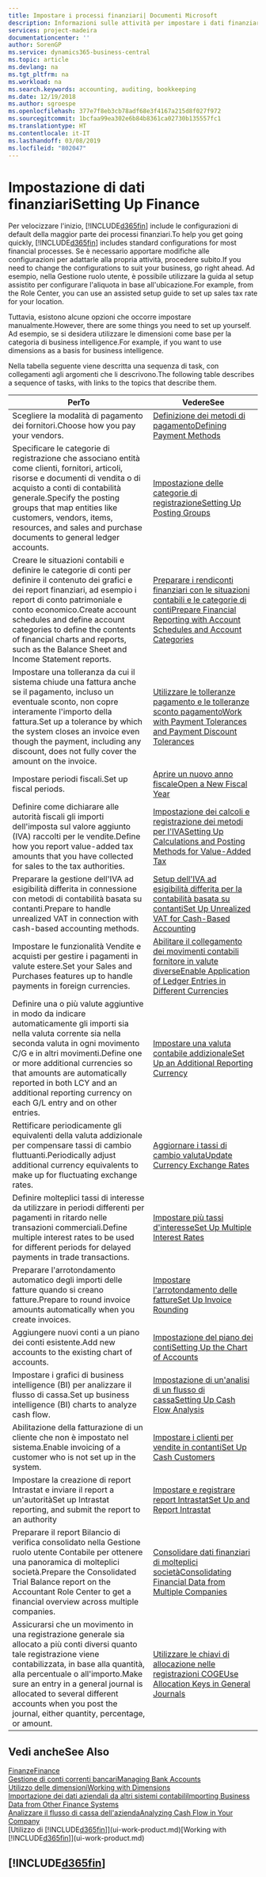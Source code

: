 ```yaml
---
title: Impostare i processi finanziari| Documenti Microsoft
description: Informazioni sulle attività per impostare i dati finanziari nella propria attività per adattarli alle esigenze di contabilità, controllo e gestione dei libri contabili.
services: project-madeira
documentationcenter: ''
author: SorenGP
ms.service: dynamics365-business-central
ms.topic: article
ms.devlang: na
ms.tgt_pltfrm: na
ms.workload: na
ms.search.keywords: accounting, auditing, bookkeeping
ms.date: 12/19/2018
ms.author: sgroespe
ms.openlocfilehash: 377e7f8eb3cb78adf68e3f4167a215d8f027f972
ms.sourcegitcommit: 1bcfaa99ea302e6b84b8361ca02730b135557fc1
ms.translationtype: HT
ms.contentlocale: it-IT
ms.lasthandoff: 03/08/2019
ms.locfileid: "802047"
---
```

# <a name="setting-up-finance"></a><span data-ttu-id="38f1f-103">Impostazione di dati finanziari</span><span class="sxs-lookup"><span data-stu-id="38f1f-103">Setting Up Finance</span></span>
<span data-ttu-id="38f1f-104">Per velocizzare l'inizio, [!INCLUDE[d365fin](includes/d365fin_md.md)] include le configurazioni di default della maggior parte dei processi finanziari.</span><span class="sxs-lookup"><span data-stu-id="38f1f-104">To help you get going quickly, [!INCLUDE[d365fin](includes/d365fin_md.md)] includes standard configurations for most financial processes.</span></span> <span data-ttu-id="38f1f-105">Se è necessario apportare modifiche alle configurazioni per adattarle alla propria attività, procedere subito.</span><span class="sxs-lookup"><span data-stu-id="38f1f-105">If you need to change the configurations to suit your business, go right ahead.</span></span> <span data-ttu-id="38f1f-106">Ad esempio, nella Gestione ruolo utente, è possibile utilizzare la guida al setup assistito per configurare l'aliquota in base all'ubicazione.</span><span class="sxs-lookup"><span data-stu-id="38f1f-106">For example, from the Role Center, you can use an assisted setup guide to set up sales tax rate for your location.</span></span>  

<span data-ttu-id="38f1f-107">Tuttavia, esistono alcune opzioni che occorre impostare manualmente.</span><span class="sxs-lookup"><span data-stu-id="38f1f-107">However, there are some things you need to set up yourself.</span></span> <span data-ttu-id="38f1f-108">Ad esempio, se si desidera utilizzare le dimensioni come base per la categoria di business intelligence.</span><span class="sxs-lookup"><span data-stu-id="38f1f-108">For example, if you want to use dimensions as a basis for business intelligence.</span></span>  

<span data-ttu-id="38f1f-109">Nella tabella seguente viene descritta una sequenza di task, con collegamenti agli argomenti che li descrivono.</span><span class="sxs-lookup"><span data-stu-id="38f1f-109">The following table describes a sequence of tasks, with links to the topics that describe them.</span></span>

| <span data-ttu-id="38f1f-110">Per</span><span class="sxs-lookup"><span data-stu-id="38f1f-110">To</span></span> | <span data-ttu-id="38f1f-111">Vedere</span><span class="sxs-lookup"><span data-stu-id="38f1f-111">See</span></span> |
| --- | --- |
| <span data-ttu-id="38f1f-112">Scegliere la modalità di pagamento dei fornitori.</span><span class="sxs-lookup"><span data-stu-id="38f1f-112">Choose how you pay your vendors.</span></span> |[<span data-ttu-id="38f1f-113">Definizione dei metodi di pagamento</span><span class="sxs-lookup"><span data-stu-id="38f1f-113">Defining Payment Methods</span></span>](finance-payment-methods.md) |
| <span data-ttu-id="38f1f-114">Specificare le categorie di registrazione che associano entità come clienti, fornitori, articoli, risorse e documenti di vendita o di acquisto a conti di contabilità generale.</span><span class="sxs-lookup"><span data-stu-id="38f1f-114">Specify the posting groups that map entities like customers, vendors, items, resources, and sales and purchase documents to general ledger accounts.</span></span> |[<span data-ttu-id="38f1f-115">Impostazione delle categorie di registrazione</span><span class="sxs-lookup"><span data-stu-id="38f1f-115">Setting Up Posting Groups</span></span>](finance-posting-groups.md)|
|<span data-ttu-id="38f1f-116">Creare le situazioni contabili e definire le categorie di conti per definire il contenuto dei grafici e dei report finanziari, ad esempio i report di conto patrimoniale e conto economico.</span><span class="sxs-lookup"><span data-stu-id="38f1f-116">Create account schedules and define account categories to define the contents of financial charts and reports, such as the Balance Sheet and Income Statement reports.</span></span>|[<span data-ttu-id="38f1f-117">Preparare i rendiconti finanziari con le situazioni contabili e le categorie di conti</span><span class="sxs-lookup"><span data-stu-id="38f1f-117">Prepare Financial Reporting with Account Schedules and Account Categories</span></span>](bi-how-work-account-schedule.md)|
|<span data-ttu-id="38f1f-118">Impostare una tolleranza da cui il sistema chiude una fattura anche se il pagamento, incluso un eventuale sconto, non copre interamente l'importo della fattura.</span><span class="sxs-lookup"><span data-stu-id="38f1f-118">Set up a tolerance by which the system closes an invoice even though the payment, including any discount, does not fully cover the amount on the invoice.</span></span>|[<span data-ttu-id="38f1f-119">Utilizzare le tolleranze pagamento e le tolleranze sconto pagamento</span><span class="sxs-lookup"><span data-stu-id="38f1f-119">Work with Payment Tolerances and Payment Discount Tolerances</span></span>](finance-payment-tolerance-and-payment-discount-tolerance.md)|
| <span data-ttu-id="38f1f-120">Impostare periodi fiscali.</span><span class="sxs-lookup"><span data-stu-id="38f1f-120">Set up fiscal periods.</span></span> |[<span data-ttu-id="38f1f-121">Aprire un nuovo anno fiscale</span><span class="sxs-lookup"><span data-stu-id="38f1f-121">Open a New Fiscal Year</span></span>](finance-how-open-new-fiscal-year.md) |
| <span data-ttu-id="38f1f-122">Definire come dichiarare alle autorità fiscali gli importi dell'imposta sul valore aggiunto (IVA) raccolti per le vendite.</span><span class="sxs-lookup"><span data-stu-id="38f1f-122">Define how you report value-added tax amounts that you have collected for sales to the tax authorities.</span></span> |[<span data-ttu-id="38f1f-123">Impostazione dei calcoli e registrazione dei metodi per l'IVA</span><span class="sxs-lookup"><span data-stu-id="38f1f-123">Setting Up Calculations and Posting Methods for Value-Added Tax</span></span>](finance-setup-vat.md)|
|<span data-ttu-id="38f1f-124">Preparare la gestione dell'IVA ad esigibilità differita in connessione con metodi di contabilità basata su contanti.</span><span class="sxs-lookup"><span data-stu-id="38f1f-124">Prepare to handle unrealized VAT in connection with cash-based accounting methods.</span></span>|[<span data-ttu-id="38f1f-125">Setup dell'IVA ad esigibilità differita per la contabilità basata su contanti</span><span class="sxs-lookup"><span data-stu-id="38f1f-125">Set Up Unrealized VAT for Cash-Based Accounting</span></span>](finance-setup-unrealized-vat.md)|
| <span data-ttu-id="38f1f-126">Impostare le funzionalità Vendite e acquisti per gestire i pagamenti in valute estere.</span><span class="sxs-lookup"><span data-stu-id="38f1f-126">Set your Sales and Purchases features up to handle payments in foreign currencies.</span></span>|[<span data-ttu-id="38f1f-127">Abilitare il collegamento dei movimenti contabili fornitore in valute diverse</span><span class="sxs-lookup"><span data-stu-id="38f1f-127">Enable Application of Ledger Entries in Different Currencies</span></span>](finance-how-enable-application-ledger-entries-different-currencies.md)
|<span data-ttu-id="38f1f-128">Definire una o più valute aggiuntive in modo da indicare automaticamente gli importi sia nella valuta corrente sia nella seconda valuta in ogni movimento C/G e in altri movimenti.</span><span class="sxs-lookup"><span data-stu-id="38f1f-128">Define one or more additional currencies so that amounts are automatically reported in both LCY and an additional reporting currency on each G/L entry and on other entries.</span></span>|[<span data-ttu-id="38f1f-129">Impostare una valuta contabile addizionale</span><span class="sxs-lookup"><span data-stu-id="38f1f-129">Set Up an Additional Reporting Currency</span></span>](finance-how-setup-additional-currencies.md)|
|<span data-ttu-id="38f1f-130">Rettificare periodicamente gli equivalenti della valuta addizionale per compensare tassi di cambio fluttuanti.</span><span class="sxs-lookup"><span data-stu-id="38f1f-130">Periodically adjust additional currency equivalents to make up for fluctuating exchange rates.</span></span>|[<span data-ttu-id="38f1f-131">Aggiornare i tassi di cambio valuta</span><span class="sxs-lookup"><span data-stu-id="38f1f-131">Update Currency Exchange Rates</span></span>](finance-how-update-currencies.md)|
|<span data-ttu-id="38f1f-132">Definire molteplici tassi di interesse da utilizzare in periodi differenti per pagamenti in ritardo nelle transazioni commerciali.</span><span class="sxs-lookup"><span data-stu-id="38f1f-132">Define multiple interest rates to be used for different periods for delayed payments in trade transactions.</span></span>|[<span data-ttu-id="38f1f-133">Impostare più tassi d'interesse</span><span class="sxs-lookup"><span data-stu-id="38f1f-133">Set Up Multiple Interest Rates</span></span>](finance-how-to-set-up-multiple-interest-rates.md)|
|<span data-ttu-id="38f1f-134">Preparare l'arrotondamento automatico degli importi delle fatture quando si creano fatture.</span><span class="sxs-lookup"><span data-stu-id="38f1f-134">Prepare to round invoice amounts automatically when you create invoices.</span></span>|[<span data-ttu-id="38f1f-135">Impostare l'arrotondamento delle fatture</span><span class="sxs-lookup"><span data-stu-id="38f1f-135">Set Up Invoice Rounding</span></span>](finance-set-up-invoice-rounding.md)|
| <span data-ttu-id="38f1f-136">Aggiungere nuovi conti a un piano dei conti esistente.</span><span class="sxs-lookup"><span data-stu-id="38f1f-136">Add new accounts to the existing chart of accounts.</span></span> |[<span data-ttu-id="38f1f-137">Impostazione del piano dei conti</span><span class="sxs-lookup"><span data-stu-id="38f1f-137">Setting Up the Chart of Accounts</span></span>](finance-setup-chart-accounts.md) |
| <span data-ttu-id="38f1f-138">Impostare i grafici di business intelligence (BI) per analizzare il flusso di cassa.</span><span class="sxs-lookup"><span data-stu-id="38f1f-138">Set up business intelligence (BI) charts to analyze cash flow.</span></span> |[<span data-ttu-id="38f1f-139">Impostazione di un'analisi di un flusso di cassa</span><span class="sxs-lookup"><span data-stu-id="38f1f-139">Setting Up Cash Flow Analysis</span></span>](finance-setup-cash-flow-analyses.md) |
|<span data-ttu-id="38f1f-140">Abilitazione della fatturazione di un cliente che non è impostato nel sistema.</span><span class="sxs-lookup"><span data-stu-id="38f1f-140">Enable invoicing of a customer who is not set up in the system.</span></span>|[<span data-ttu-id="38f1f-141">Impostare i clienti per vendite in contanti</span><span class="sxs-lookup"><span data-stu-id="38f1f-141">Set Up Cash Customers</span></span>](finance-how-to-set-up-cash-customers.md)|
| <span data-ttu-id="38f1f-142">Impostare la creazione di report Intrastat e inviare il report a un'autorità</span><span class="sxs-lookup"><span data-stu-id="38f1f-142">Set up Intrastat reporting, and submit the report to an authority</span></span> | [<span data-ttu-id="38f1f-143">Impostare e registrare report Intrastat</span><span class="sxs-lookup"><span data-stu-id="38f1f-143">Set Up and Report Intrastat</span></span>](finance-how-setup-report-intrastat.md)|
|<span data-ttu-id="38f1f-144">Preparare il report Bilancio di verifica consolidato nella Gestione ruolo utente Contabile per ottenere una panoramica di molteplici società.</span><span class="sxs-lookup"><span data-stu-id="38f1f-144">Prepare the Consolidated Trial Balance report on the Accountant Role Center to get a financial overview across multiple companies.</span></span>|[<span data-ttu-id="38f1f-145">Consolidare dati finanziari di molteplici società</span><span class="sxs-lookup"><span data-stu-id="38f1f-145">Consolidating Financial Data from Multiple Companies</span></span>](finance-consolidated-company-reporting.md)|
|<span data-ttu-id="38f1f-146">Assicurarsi che un movimento in una registrazione generale sia allocato a più conti diversi quanto tale registrazione viene contabilizzata, in base alla quantità, alla percentuale o all'importo.</span><span class="sxs-lookup"><span data-stu-id="38f1f-146">Make sure an entry in a general journal is allocated to several different accounts when you post the journal, either quantity, percentage, or amount.</span></span>|[<span data-ttu-id="38f1f-147">Utilizzare le chiavi di allocazione nelle registrazioni COGE</span><span class="sxs-lookup"><span data-stu-id="38f1f-147">Use Allocation Keys in General Journals</span></span>](ui-how-use-allocation-keys-general-journals.md)|

## <a name="see-also"></a><span data-ttu-id="38f1f-148">Vedi anche</span><span class="sxs-lookup"><span data-stu-id="38f1f-148">See Also</span></span>
[<span data-ttu-id="38f1f-149">Finanze</span><span class="sxs-lookup"><span data-stu-id="38f1f-149">Finance</span></span>](finance.md)  
[<span data-ttu-id="38f1f-150">Gestione di conti correnti bancari</span><span class="sxs-lookup"><span data-stu-id="38f1f-150">Managing Bank Accounts</span></span>](bank-manage-bank-accounts.md)  
[<span data-ttu-id="38f1f-151">Utilizzo delle dimensioni</span><span class="sxs-lookup"><span data-stu-id="38f1f-151">Working with Dimensions</span></span>](finance-dimensions.md)  
[<span data-ttu-id="38f1f-152">Importazione dei dati aziendali da altri sistemi contabili</span><span class="sxs-lookup"><span data-stu-id="38f1f-152">Importing Business Data from Other Finance Systems</span></span>](across-import-data-configuration-packages.md)  
[<span data-ttu-id="38f1f-153">Analizzare il flusso di cassa dell'azienda</span><span class="sxs-lookup"><span data-stu-id="38f1f-153">Analyzing Cash Flow in Your Company</span></span>](finance-analyze-cash-flow.md)  
<span data-ttu-id="38f1f-154">[Utilizzo di [!INCLUDE[d365fin](includes/d365fin_md.md)]](ui-work-product.md)</span><span class="sxs-lookup"><span data-stu-id="38f1f-154">[Working with [!INCLUDE[d365fin](includes/d365fin_md.md)]](ui-work-product.md)</span></span>  

## [!INCLUDE[d365fin](includes/free_trial_md.md)]  
